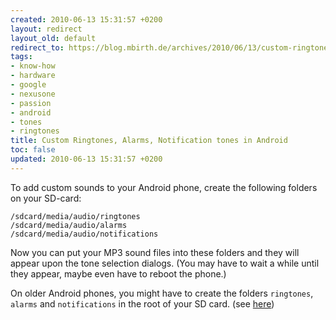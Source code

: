```yaml
---
created: 2010-06-13 15:31:57 +0200
layout: redirect
layout_old: default
redirect_to: https://blog.mbirth.de/archives/2010/06/13/custom-ringtones,-alarms,-notification-tones-in-android.html
tags:
- know-how
- hardware
- google
- nexusone
- passion
- android
- tones
- ringtones
title: Custom Ringtones, Alarms, Notification tones in Android
toc: false
updated: 2010-06-13 15:31:57 +0200
---
```


To add custom sounds to your Android phone, create the following folders on your SD-card:

    /sdcard/media/audio/ringtones
    /sdcard/media/audio/alarms
    /sdcard/media/audio/notifications

Now you can put your MP3 sound files into these folders and they will appear upon the tone selection
dialogs. (You may have to wait a while until they appear, maybe even have to reboot the phone.)

On older Android phones, you might have to create the folders `ringtones`, `alarms` and `notifications` in the root
of your SD card. (see [here](http://www.androidforums.com/t-mobile-g1/1757-can-you-set-music-youve-uploaded-ringtone-texts.html))